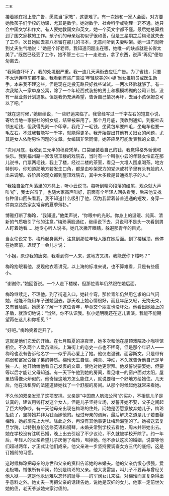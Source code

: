     二五 

   接着她在报上登广告，愿意当“家教”，这更难了。有一次她和一家人会面，对方要她教孩子们学校的功课，尤其是数学。她对数学、社会科学或物理一窍不通。她只会中国文学和作文。有人要她教国文和英文，她一个英文字都不懂。最后她总算找到了国文家教的工作。孩子们的母亲起初似乎很和善，但是三星期之后梅玲就失去了工作。次日她回去拿八本留在那儿的书本，无意间听到夫妻吵架。她一进门就听到丈夫生气地说：“她是个好老师。我知道问题出在哪，她唯一的缺点就是长得太美了。”既然已经丢了工作，她不管三七二十一走进去，拿了东西，说声“再见”便匆匆离去。

   “我简直吓坏了，我的处境很严重。我一连几天满街去应征广告。为了省钱，只要不太远连电车都不坐。我看到有些广告征‘年轻貌美的小姐’当女推销员或医生助手。本来我不理这些，但是现在走投无路只好找些试试。一两次经验就够了。有一次我踏入一家单身公寓，除了一个年轻西式装扮的男士和模模糊糊的公司计划，没有一丝业务计划迹象。但是我仍充满希望，告诉自己情况再坏，去当小孩保姆总可以了吧。”

   “就在这时候，”她继续说，“一些好运来临了。我曾经写过一千字左右的短篇小说，寄给当地一家报社的妇女版，结果被采用了。那个月月底，我收到通知，到报社去领五毛钱，但我得先刻一个印章，我花了一毛钱，坐黄包车要四毛，坐电车也要一毛左右。不过我若能写一千字，就能得更多。我开始提出其他有关妇女的问题，尤其是女人依附男性问题的文章。女编辑非常同情，她答应尽可能发表我的文章。”

   “次月月底，我收到三元半的稿费凭单。口袋里装着自己的钱，我觉得格外骄傲和快乐。我到福州路一家饭店顶楼的戏院去，当时有一个叫张小云的年轻女伶正在那儿说书，门票两毛钱，我上了楼，经过二楼的茶室，看见一大堆人围桌喝茶。地方特别吵，你知道那地方若发生口角，都是由吵架双方的党派或村子里有头有脸的人出来调解。各阶层的观众都到屋顶戏院去，其中大多数是普通找乐子的人。”

   “我独自坐在角落里的方凳上，听小云说书。每听到精彩段落的结尾，观众就大声叫‘好’，我太兴奋了，也随大家高声叫好，前面有个年轻人回头看我，后来他又找各种借口回头看我，我不知道什么吸引了他，因为我留着普普通通的短发，身穿一件南京路贫家女常穿的夏季薄衫。”

   博雅打断了梅玲，“我知道，”他柔声说，“你眼中的光彩。你身上的温暖、纯真、清新的气质吸引了他的注意。”梅玲满脸通红，继续说下去，只说可不是头一次看到男人盯着她看……她专心听人说书，她几次撇开眼睛，躲避那青年的目光。

   当女伶说完书，梅玲起身离开，注意到那位年轻人跟在她后面。到了楼梯顶，他停在她面前，迟疑了一会儿才说：

   “小姐，原谅我的唐突，我看到你一人来，这地方又挤。我能送你下楼吗？”

   梅玲抬眼看他，发现他衣着讲究，以上海的标准来说，也不算难看，只是有些瘦小。

   “谢谢你。”她回答说。一个人走下楼梯，但那位青年仍然跟在她后面。

   梅玲继续走，不理他。到了街道入口，她转个弯，那位青年仍然用乞求的口气问她，他能不能用车子送她回去。那天晚上她心情很好，而且年纪又轻，无拘无束，又有冒险感。她愿多了解一下这位青年，毕竟交个朋友也没坏处。他看出她脸上的矛盾，就热切地说：“当然，你不认识我。张小姐明晚还在这儿表演。我能不能期望再在这儿和你相见？”

   “好吧。”梅玲笑着走开了。

   这就是他们恋爱的开始。在七月酷夏的凉夜里，她多次和他在屋顶戏院及小咖啡馆相会。不久两个人爱苗滋长。上海街上的恋史一点也不稀奇，但是那个年轻人——梅玲也没有告诉他名字——似乎真心爱上了她。他仪态温雅，面容斯文，只是带有病弱和富家受挫子弟的特质。梅玲天生自信、纯真、冲动，不久就告诉他自己是单独一人。她开始给他看自己发表的文章，使他对她更崇拜。他发誓说要娶她，但要等以后才能让父母知道。有一天下午他到她的房间，看见唯一的窗户面对太阳，屋里热得像火炉似的。他奇怪这地方怎么能住人，就说要租一个好地方给她住。几天后，他在法租界的法隆道替她找了一个舒服的房间。从那个时候起他就常来看她。

   不久他的双亲发现了这项安排。父亲是“中国商人航海公司”的买办，不相信儿子是认真的，建议用钱打发这个女人，但是儿子坚持立场，发誓非她不娶，父子之间起了巨大的争吵。有一天他母亲出现在梅玲的住处，问她是否愿意放弃她儿子，梅玲拒绝了，坚持她并非为钱而嫁他的。经过母亲的调解，最后解决之道是儿子若要娶梅玲，她必须先上大学。除此之外，再没有其他事更让梅玲渴望的了。她被送去复旦学院，以特别身份选修英语和钢琴。未婚夫常到学校去看她，周末并带她出去。她在学校没有注明已婚，晚上出去引起了不少议论，不久就被学校开除了。约一年后，年轻人的父亲希望儿子厌倦了梅玲，甩掉她。他不承认这次的婚姻，说要等他们超过两年，才正式让他们成亲。他父亲进一步坚持要调查女方三代的底细，这是订婚前的习惯。

   这时候梅玲把母亲的身世和父亲的资料告诉她的未婚夫。他的父亲仇恨心很强，爱走极端，憎恨所有军阀，特别是梅玲的父亲。他大发雷霆，叫儿子不要再与曾经关他入狱——这是他永远难以忘怀的耻辱——的军阀女儿来往，对梅玲而言复杂得出乎意料之外。她丈夫一再把父亲的话转告她，说她是汉奸的女儿，他家一定前世欠她的债，老天爷派她来家讨债的。

